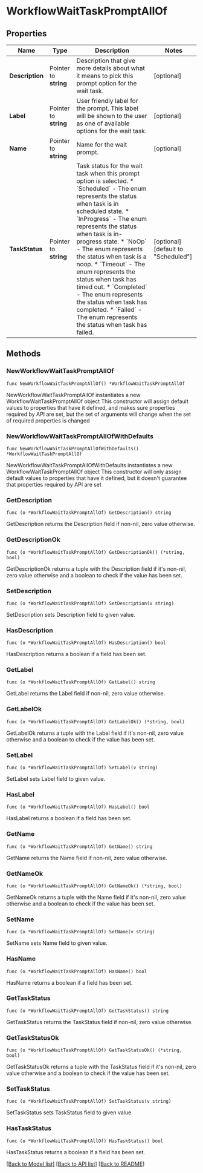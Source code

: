 # WorkflowWaitTaskPromptAllOf

## Properties

Name | Type | Description | Notes
------------ | ------------- | ------------- | -------------
**Description** | Pointer to **string** | Description that give more details about what it means to pick this prompt option for the wait task. | [optional] 
**Label** | Pointer to **string** | User friendly label for the prompt. This label will be shown to the user as one of available options for the wait task. | [optional] 
**Name** | Pointer to **string** | Name for the wait prompt. | [optional] 
**TaskStatus** | Pointer to **string** | Task status for the wait task when this prompt option is selected. * &#x60;Scheduled&#x60; - The enum represents the status when task is in scheduled state. * &#x60;InProgress&#x60; - The enum represents the status when task is in-progress state. * &#x60;NoOp&#x60; - The enum represents the status when task is a noop. * &#x60;Timeout&#x60; - The enum represents the status when task has timed out. * &#x60;Completed&#x60; - The enum represents the status when task has completed. * &#x60;Failed&#x60; - The enum represents the status when task has failed. | [optional] [default to "Scheduled"]

## Methods

### NewWorkflowWaitTaskPromptAllOf

`func NewWorkflowWaitTaskPromptAllOf() *WorkflowWaitTaskPromptAllOf`

NewWorkflowWaitTaskPromptAllOf instantiates a new WorkflowWaitTaskPromptAllOf object
This constructor will assign default values to properties that have it defined,
and makes sure properties required by API are set, but the set of arguments
will change when the set of required properties is changed

### NewWorkflowWaitTaskPromptAllOfWithDefaults

`func NewWorkflowWaitTaskPromptAllOfWithDefaults() *WorkflowWaitTaskPromptAllOf`

NewWorkflowWaitTaskPromptAllOfWithDefaults instantiates a new WorkflowWaitTaskPromptAllOf object
This constructor will only assign default values to properties that have it defined,
but it doesn't guarantee that properties required by API are set

### GetDescription

`func (o *WorkflowWaitTaskPromptAllOf) GetDescription() string`

GetDescription returns the Description field if non-nil, zero value otherwise.

### GetDescriptionOk

`func (o *WorkflowWaitTaskPromptAllOf) GetDescriptionOk() (*string, bool)`

GetDescriptionOk returns a tuple with the Description field if it's non-nil, zero value otherwise
and a boolean to check if the value has been set.

### SetDescription

`func (o *WorkflowWaitTaskPromptAllOf) SetDescription(v string)`

SetDescription sets Description field to given value.

### HasDescription

`func (o *WorkflowWaitTaskPromptAllOf) HasDescription() bool`

HasDescription returns a boolean if a field has been set.

### GetLabel

`func (o *WorkflowWaitTaskPromptAllOf) GetLabel() string`

GetLabel returns the Label field if non-nil, zero value otherwise.

### GetLabelOk

`func (o *WorkflowWaitTaskPromptAllOf) GetLabelOk() (*string, bool)`

GetLabelOk returns a tuple with the Label field if it's non-nil, zero value otherwise
and a boolean to check if the value has been set.

### SetLabel

`func (o *WorkflowWaitTaskPromptAllOf) SetLabel(v string)`

SetLabel sets Label field to given value.

### HasLabel

`func (o *WorkflowWaitTaskPromptAllOf) HasLabel() bool`

HasLabel returns a boolean if a field has been set.

### GetName

`func (o *WorkflowWaitTaskPromptAllOf) GetName() string`

GetName returns the Name field if non-nil, zero value otherwise.

### GetNameOk

`func (o *WorkflowWaitTaskPromptAllOf) GetNameOk() (*string, bool)`

GetNameOk returns a tuple with the Name field if it's non-nil, zero value otherwise
and a boolean to check if the value has been set.

### SetName

`func (o *WorkflowWaitTaskPromptAllOf) SetName(v string)`

SetName sets Name field to given value.

### HasName

`func (o *WorkflowWaitTaskPromptAllOf) HasName() bool`

HasName returns a boolean if a field has been set.

### GetTaskStatus

`func (o *WorkflowWaitTaskPromptAllOf) GetTaskStatus() string`

GetTaskStatus returns the TaskStatus field if non-nil, zero value otherwise.

### GetTaskStatusOk

`func (o *WorkflowWaitTaskPromptAllOf) GetTaskStatusOk() (*string, bool)`

GetTaskStatusOk returns a tuple with the TaskStatus field if it's non-nil, zero value otherwise
and a boolean to check if the value has been set.

### SetTaskStatus

`func (o *WorkflowWaitTaskPromptAllOf) SetTaskStatus(v string)`

SetTaskStatus sets TaskStatus field to given value.

### HasTaskStatus

`func (o *WorkflowWaitTaskPromptAllOf) HasTaskStatus() bool`

HasTaskStatus returns a boolean if a field has been set.


[[Back to Model list]](../README.md#documentation-for-models) [[Back to API list]](../README.md#documentation-for-api-endpoints) [[Back to README]](../README.md)


